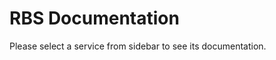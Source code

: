 # RBS Documentation <!-- {docsify-ignore} -->

Please select a service from sidebar to see its documentation.
